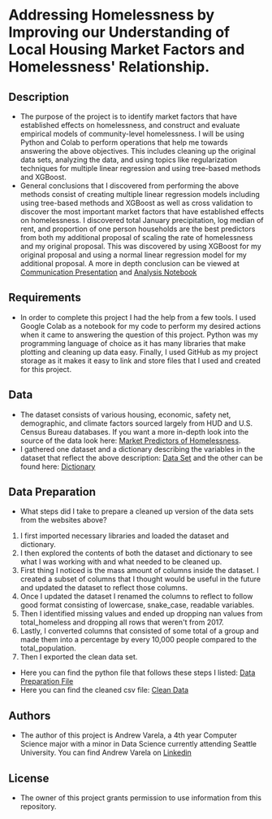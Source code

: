 # Addressing Homelessness by Improving our Understanding of Local Housing Market Factors and Homelessness' Relationship.

## Description
- The purpose of the project is to identify market factors that have established effects on homelessness, and construct and evaluate empirical models of community-level homelessness. I will be using Python and Colab to perform operations that help me towards answering the above objectives. This includes cleaning up the original data sets, analyzing the data, and using topics like regularization techniques for multiple linear regression and using tree-based methods and XGBoost.
- General conclusions that I discovered from performing the above methods consist of creating multiple linear regression models including using tree-based methods and XGBoost as well as cross validation to discover the most important market factors that have established effects on homelessness. I discovered total January precipitation, log median of rent, and proportion of one person households are the best predictors from both my additional proposal of scaling the rate of homelessness and my original proposal. This was discovered by using XGBoost for my original proposal and using a normal linear regression model for my additional proposal. A more in depth conclusion can be viewed at [Communication Presentation](https://github.com/varelandrew/Homelessness/blob/main/CommunicateTheResultsHomelessness.pdf) and [Analysis Notebook](https://github.com/varelandrew/Homelessness/blob/main/Andrew_Varela_DATA_3320_Homelessness_Analysis.ipynb)

## Requirements
- In order to complete this project I had the help from a few tools. I used Google Colab as a notebook for my code to perform my desired actions when it came to answering the question of this project. Python was my programming language of choice as it has many libraries that make plotting and cleaning up data easy. Finally, I used GitHub as my project storage as it makes it easy to link and store files that I used and created for this project.

## Data
- The dataset consists of various housing, economic, safety net, demographic, and climate factors sourced largely from HUD and U.S. Census Bureau databases. If you want a more in-depth look into the source of the data look here: [Market Predictors of Homelessness](https://www.huduser.gov/portal/sites/default/files/pdf/Market-Predictors-of-Homelessness.pdf).
- I gathered one dataset and a dictionary describing the variables in the dataset that reflect the above description: [Data Set](https://github.com/varelandrew/Homelessness/blob/main/HUD%20TO3%20-%2005b%20Analysis%20File%20-%20Data%20-%20Dictionary.csv) and the other can be found here: [Dictionary](https://github.com/varelandrew/Homelessness/blob/main/05b_analysis_file_update.csv)

## Data Preparation
- What steps did I take to prepare a cleaned up version of the data sets from the websites above?
1. I first imported necessary libraries and loaded the dataset and dictionary.
2. I then explored the contents of both the dataset and dictionary to see what I was working with and what needed to be cleaned up.
3. First thing I noticed is the mass amount of columns inside the dataset. I created a subset of columns that I thought would be useful in the future and updated the dataset to reflect those columns.
4. Once I updated the dataset I renamed the columns to reflect to follow good format consisting of lowercase, snake_case, readable variables.
5. Then I identified missing values and ended up dropping nan values from total_homeless and dropping all rows that weren't from 2017.
6. Lastly, I converted columns that consisted of some total of a group and made them into a percentage by every 10,000 people compared to the total_population.
7. Then I exported the clean data set.
- Here you can find the python file that follows these steps I listed: [Data Preparation File](https://github.com/varelandrew/Homelessness/blob/main/Andrew_Varela_DATA_3320_Homelessness_Data_Preparation_Template.ipynb)
- Here you can find the cleaned csv file: [Clean Data](https://github.com/varelandrew/Homelessness/blob/main/clean_homeless.csv)

## Authors
- The author of this project is Andrew Varela, a 4th year Computer Science major with a minor in Data Science currently attending Seattle University. You can find Andrew Varela on [Linkedin](https://www.linkedin.com/in/andrew-varela-a827a71b6/)

## License
- The owner of this project grants permission to use information from this repository.
